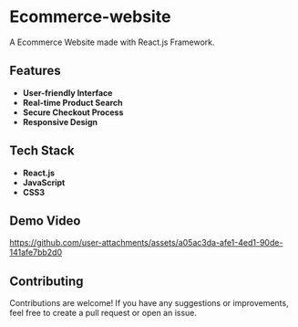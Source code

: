 # Ecommerce-website

A Ecommerce Website made with React.js Framework.

## Features

- **User-friendly Interface** 
- **Real-time Product Search**
- **Secure Checkout Process** 
- **Responsive Design** 

## Tech Stack

- **React.js**
- **JavaScript**
- **CSS3**

## Demo Video

https://github.com/user-attachments/assets/a05ac3da-afe1-4ed1-90de-141afe7bb2d0

## Contributing
Contributions are welcome! If you have any suggestions or improvements, feel free to create a pull request or open an issue.
